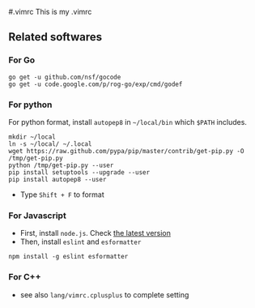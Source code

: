 #.vimrc
This is my .vimrc

## Related softwares

### For Go
```
go get -u github.com/nsf/gocode
go get -u code.google.com/p/rog-go/exp/cmd/godef
```

### For python
For python format, install ``autopep8`` in ``~/local/bin`` which ``$PATH`` includes.

```
mkdir ~/local
ln -s ~/local/ ~/.local
wget https://raw.github.com/pypa/pip/master/contrib/get-pip.py -O /tmp/get-pip.py
python /tmp/get-pip.py --user
pip install setuptools --upgrade --user
pip install autopep8 --user
```
- Type ``Shift + F`` to format

### For Javascript
- First, install ``node.js``. Check [the latest version](https://nodejs.org/dist/latest/)
- Then, install ``eslint`` and  ``esformatter``

```
npm install -g eslint esformatter
```


### For C++

- see also ``lang/vimrc.cplusplus`` to complete setting

